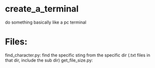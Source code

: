 # create_a_terminal
do something basically like a pc terminal


# Files:

find_character.py: find the specific sting from the specific dir (.txt files in that dir, include the sub dir)
get_file_size.py: 
